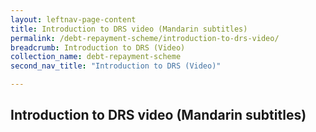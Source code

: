```yaml
---
layout: leftnav-page-content
title: Introduction to DRS video (Mandarin subtitles)
permalink: /debt-repayment-scheme/introduction-to-drs-video/
breadcrumb: Introduction to DRS (Video)
collection_name: debt-repayment-scheme
second_nav_title: "Introduction to DRS (Video)"

---
```


Introduction to DRS video (Mandarin subtitles)
---
